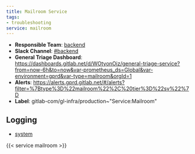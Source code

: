 ```yaml
---
title: Mailroom Service
tags:
- troubleshooting
service: mailroom
---
```

<!-- MARKER: do not edit this section directly. Edit services/service-mappings.yml then run scripts/generate-docs -->
* **Responsible Team**: [backend](https://about.gitlab.com/handbook/engineering/dev-backend/)
* **Slack Channel**: [#backend](https://gitlab.slack.com/archives/backend)
* **General Triage Dashboard**: https://dashboards.gitlab.net/d/WOtyonOiz/general-triage-service?from=now-6h&to=now&var-prometheus_ds=Global&var-environment=gprd&var-type=mailroom&orgId=1
* **Alerts**: https://alerts.gprd.gitlab.net/#/alerts?filter=%7Btype%3D%22mailroom%22%2C%20tier%3D%22sv%22%7D
* **Label**: gitlab-com/gl-infra/production~"Service:Mailroom"

## Logging

* [system](https://log.gitlab.net/goto/0ce3bf67abafcfc0f81f3d6e7a066912)

{{< service mailroom >}}

<!-- END_MARKER -->
